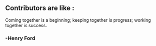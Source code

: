 ## Contributors are like :
Coming together is a beginning; keeping together is progress; working together is success.

### -Henry Ford
